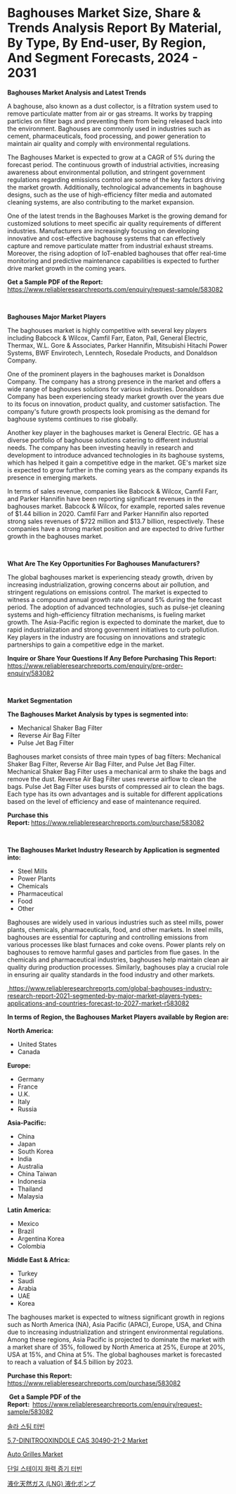 <p><h1>Baghouses Market Size, Share & Trends Analysis Report By Material, By Type, By End-user, By Region, And Segment Forecasts, 2024 - 2031</h1></p><p><strong>Baghouses Market Analysis and Latest Trends</strong></p>
<p><p>A baghouse, also known as a dust collector, is a filtration system used to remove particulate matter from air or gas streams. It works by trapping particles on filter bags and preventing them from being released back into the environment. Baghouses are commonly used in industries such as cement, pharmaceuticals, food processing, and power generation to maintain air quality and comply with environmental regulations.</p><p>The Baghouses Market is expected to grow at a CAGR of 5% during the forecast period. The continuous growth of industrial activities, increasing awareness about environmental pollution, and stringent government regulations regarding emissions control are some of the key factors driving the market growth. Additionally, technological advancements in baghouse designs, such as the use of high-efficiency filter media and automated cleaning systems, are also contributing to the market expansion.</p><p>One of the latest trends in the Baghouses Market is the growing demand for customized solutions to meet specific air quality requirements of different industries. Manufacturers are increasingly focusing on developing innovative and cost-effective baghouse systems that can effectively capture and remove particulate matter from industrial exhaust streams. Moreover, the rising adoption of IoT-enabled baghouses that offer real-time monitoring and predictive maintenance capabilities is expected to further drive market growth in the coming years.</p></p>
<p><strong>Get a Sample PDF of the Report:&nbsp;</strong> <a href="https://www.reliableresearchreports.com/enquiry/request-sample/583082">https://www.reliableresearchreports.com/enquiry/request-sample/583082</a></p>
<p>&nbsp;</p>
<p><strong>Baghouses Major Market Players</strong></p>
<p><p>The baghouses market is highly competitive with several key players including Babcock & Wilcox, Camfil Farr, Eaton, Pall, General Electric, Thermax, W.L. Gore & Associates, Parker Hannifin, Mitsubishi Hitachi Power Systems, BWF Envirotech, Lenntech, Rosedale Products, and Donaldson Company. </p><p>One of the prominent players in the baghouses market is Donaldson Company. The company has a strong presence in the market and offers a wide range of baghouses solutions for various industries. Donaldson Company has been experiencing steady market growth over the years due to its focus on innovation, product quality, and customer satisfaction. The company's future growth prospects look promising as the demand for baghouse systems continues to rise globally.</p><p>Another key player in the baghouses market is General Electric. GE has a diverse portfolio of baghouse solutions catering to different industrial needs. The company has been investing heavily in research and development to introduce advanced technologies in its baghouse systems, which has helped it gain a competitive edge in the market. GE's market size is expected to grow further in the coming years as the company expands its presence in emerging markets.</p><p>In terms of sales revenue, companies like Babcock & Wilcox, Camfil Farr, and Parker Hannifin have been reporting significant revenues in the baghouses market. Babcock & Wilcox, for example, reported sales revenue of $1.44 billion in 2020. Camfil Farr and Parker Hannifin also reported strong sales revenues of $722 million and $13.7 billion, respectively. These companies have a strong market position and are expected to drive further growth in the baghouses market.</p></p>
<p>&nbsp;</p>
<p><strong>What Are The Key Opportunities For Baghouses Manufacturers?</strong></p>
<p><p>The global baghouses market is experiencing steady growth, driven by increasing industrialization, growing concerns about air pollution, and stringent regulations on emissions control. The market is expected to witness a compound annual growth rate of around 5% during the forecast period. The adoption of advanced technologies, such as pulse-jet cleaning systems and high-efficiency filtration mechanisms, is fueling market growth. The Asia-Pacific region is expected to dominate the market, due to rapid industrialization and strong government initiatives to curb pollution. Key players in the industry are focusing on innovations and strategic partnerships to gain a competitive edge in the market.</p></p>
<p><strong>Inquire or Share Your Questions If Any Before Purchasing This Report:</strong> <a href="https://www.reliableresearchreports.com/enquiry/pre-order-enquiry/583082">https://www.reliableresearchreports.com/enquiry/pre-order-enquiry/583082</a></p>
<p>&nbsp;</p>
<p><strong>Market Segmentation</strong></p>
<p><strong>The Baghouses Market Analysis by types is segmented into:</strong></p>
<p><ul><li>Mechanical Shaker Bag Filter</li><li>Reverse Air Bag Filter</li><li>Pulse Jet Bag Filter</li></ul></p>
<p><p>Baghouses market consists of three main types of bag filters: Mechanical Shaker Bag Filter, Reverse Air Bag Filter, and Pulse Jet Bag Filter. Mechanical Shaker Bag Filter uses a mechanical arm to shake the bags and remove the dust. Reverse Air Bag Filter uses reverse airflow to clean the bags. Pulse Jet Bag Filter uses bursts of compressed air to clean the bags. Each type has its own advantages and is suitable for different applications based on the level of efficiency and ease of maintenance required.</p></p>
<p><strong>Purchase this Report:&nbsp;</strong><a href="https://www.reliableresearchreports.com/purchase/583082">https://www.reliableresearchreports.com/purchase/583082</a></p>
<p>&nbsp;</p>
<p><strong>The Baghouses Market Industry Research by Application is segmented into:</strong></p>
<p><ul><li>Steel Mills</li><li>Power Plants</li><li>Chemicals</li><li>Pharmaceutical</li><li>Food</li><li>Other</li></ul></p>
<p><p>Baghouses are widely used in various industries such as steel mills, power plants, chemicals, pharmaceuticals, food, and other markets. In steel mills, baghouses are essential for capturing and controlling emissions from various processes like blast furnaces and coke ovens. Power plants rely on baghouses to remove harmful gases and particles from flue gases. In the chemicals and pharmaceutical industries, baghouses help maintain clean air quality during production processes. Similarly, baghouses play a crucial role in ensuring air quality standards in the food industry and other markets.</p></p>
<p><a href="https://www.reliableresearchreports.com/global-baghouses-industry-research-report-2021-segmented-by-major-market-players-types-applications-and-countries-forecast-to-2027-market-r583082">&nbsp;https://www.reliableresearchreports.com/global-baghouses-industry-research-report-2021-segmented-by-major-market-players-types-applications-and-countries-forecast-to-2027-market-r583082</a></p>
<p><strong>In terms of Region, the Baghouses Market Players available by Region are:</strong></p>
<p>
    <p> <strong> North America: </strong>
        <ul>
            <li>United States</li>
            <li>Canada</li>
        </ul>
        </p> 
    <p> <strong> Europe: </strong>
        <ul>
            <li>Germany</li>
            <li>France</li>
            <li>U.K.</li>
            <li>Italy</li>
            <li>Russia</li>
        </ul>
        </p> 
    <p> <strong> Asia-Pacific: </strong>
        <ul>
            <li>China</li>
            <li>Japan</li>
            <li>South Korea</li>
            <li>India</li>
            <li>Australia</li>
            <li>China Taiwan</li>
            <li>Indonesia</li>
            <li>Thailand</li>
            <li>Malaysia</li>
        </ul>
        </p> 
    <p> <strong> Latin America: </strong>
        <ul>
            <li>Mexico</li>
            <li>Brazil</li>
            <li>Argentina Korea</li>
            <li>Colombia</li>
        </ul>
        </p> 
    <p> <strong> Middle East & Africa: </strong>
        <ul>
            <li>Turkey</li>
            <li>Saudi</li>
            <li>Arabia</li>
            <li>UAE</li>
            <li>Korea</li>
        </ul>
    </p>
    </p>
<p><p>The baghouses market is expected to witness significant growth in regions such as North America (NA), Asia Pacific (APAC), Europe, USA, and China due to increasing industrialization and stringent environmental regulations. Among these regions, Asia Pacific is projected to dominate the market with a market share of 35%, followed by North America at 25%, Europe at 20%, USA at 15%, and China at 5%. The global baghouses market is forecasted to reach a valuation of $4.5 billion by 2023.</p></p>
<p><strong>Purchase this Report: </strong><a href="https://www.reliableresearchreports.com/purchase/583082">https://www.reliableresearchreports.com/purchase/583082</a></p>
<p>&nbsp;<strong>Get a Sample PDF of the Report:&nbsp;&nbsp;</strong><a href="https://www.reliableresearchreports.com/enquiry/request-sample/583082">https://www.reliableresearchreports.com/enquiry/request-sample/583082</a></p>
<p><strong></strong></p>
<p><p><a href="https://github.com/sammyUltyylrich9067856/Market-Research-Report-List-1/blob/main/766843987173.md">솔라 스팀 터빈</a></p><p><a href="https://github.com/JennyferFeil2023/Market-Research-Report-List-1/blob/main/57-dinitrooxindole-cas-30490-21-2-market.md">5,7-DINITROOXINDOLE CAS 30490-21-2 Market</a></p><p><a href="https://github.com/gracielawharr/Market-Research-Report-List-1/blob/main/auto-grilles-market.md">Auto Grilles Market</a></p><p><a href="https://github.com/ConstantinVon/Market-Research-Report-List-1/blob/main/253989387174.md">단일 스테이지 화력 증기 터빈</a></p><p><a href="https://github.com/DayanaRunolfsdottir/Market-Research-Report-List-1/blob/main/576442995523.md">液化天然ガス (LNG) 液化ポンプ</a></p></p>